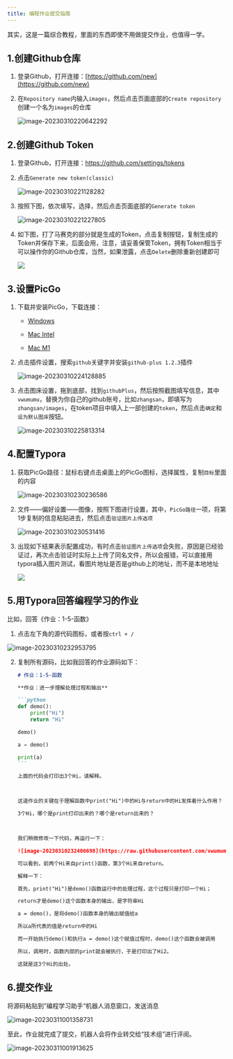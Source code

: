 ```yaml
---
title: 编程作业提交指南
---
```


其实，这是一篇综合教程，里面的东西即使不用做提交作业，也值得一学。

## 1.创建Github仓库

1. 登录Github，打开连接：[https://github.com/new](https://github.com/new)

2. 在`Repository name`内输入`images`，然后点击页面底部的`Create repository`创建一个名为`images`的仓库

     ![image-20230310220642292](https://raw.githubusercontent.com/vwumumu/pics/main/image-20230310220642292.png)

## 2.创建Github Token

1. 登录Github，打开连接：https://github.com/settings/tokens

2. 点击`Generate new token(classic)`

   ![image-20230310221128282](https://raw.githubusercontent.com/vwumumu/pics/main/image-20230310221128282.png)

3. 按照下图，依次填写，选择，然后点击页面底部的`Generate token`

   ![image-20230310221227805](https://raw.githubusercontent.com/vwumumu/pics/main/image-20230310221227805.png)

4. 如下图，打了马赛克的部分就是生成的Token，点击复制按钮，复制生成的Token并保存下来，后面会用，注意，请妥善保管Token，拥有Token相当于可以操作你的Github仓库，当然，如果泄露，点击`Delete`删除重新创建即可

   ![](https://raw.githubusercontent.com/vwumumu/images/master/20230311124540.png)
   
   

## 3.设置PicGo

1. 下载并安装PicGo，下载连接：
   * [Windows](https://github.com/Molunerfinn/PicGo/releases/download/v2.3.1/PicGo-Setup-2.3.1-ia32.exe)

   * [Mac Intel](https://github.com/Molunerfinn/PicGo/releases/download/v2.3.1/PicGo-2.3.1-x64.dmg)
   * [Mac M1](https://github.com/Molunerfinn/PicGo/releases/download/v2.3.1/PicGo-2.3.1-arm64.dmg)

2. 点击插件设置，搜索`github`关键字并安装`github-plus 1.2.3`插件

   ![image-20230310224128885](https://raw.githubusercontent.com/vwumumu/images/master/image-20230310224128885.png)

3. 点击图床设置，拖到底部，找到`githubPlus`，然后按照截图填写信息，其中`vwumumu`，替换为你自己的github账号，比如`zhangsan`，即填写为`zhangsan/images`，在token项目中填入上一部创建的`token`，然后点击`确定`和`设为默认图床`按钮。

   ![image-20230310225813314](https://raw.githubusercontent.com/vwumumu/images/master/image-20230310225813314.png)

## 4.配置Typora

1. 获取PicGo路径：鼠标右键点击桌面上的PicGo图标，选择属性，复制`目标`里面的内容

   ![image-20230310230236586](https://raw.githubusercontent.com/vwumumu/images/master/image-20230310230236586.png)

2. 文件——偏好设置——图像，按照下图进行设置，其中，`PicGo路径`一项，将第1步复制的信息粘贴进去，然后点击`验证图片上传选项`

   ![image-20230310230531416](https://raw.githubusercontent.com/vwumumu/images/master/image-20230310230531416.png)

3. 出现如下结果表示配置成功，有时点击`验证图片上传选项`会失败，原因是已经验证过，再次点击验证时实际上上传了同名文件，所以会报错，可以直接用typora插入图片测试，看图片地址是否是github上的地址，而不是本地地址

   ![](https://raw.githubusercontent.com/vwumumu/images/master/20230311125529.png)

## 5.用Typora回答编程学习的作业

比如，回答《作业：1-5-函数》

1. 点击左下角的源代码图标，或者按`ctrl + /`

![image-20230310232953795](https://raw.githubusercontent.com/vwumumu/images/master/image-20230310232953795.png)

2. 复制所有源码，比如我回答的作业源码如下：

   ~~~markdown
   # 作业：1-5-函数
   
   **作业：进一步理解处理过程和输出**
   
   ```python
   def demo():
       print("Hi")
       return "Hi"
   
   demo()
   
   a = demo()
   
   print(a)
   ```
   
   上面的代码会打印出3个Hi，请解释。
   
   
   
   这道作业的关键在于理解函数中print("Hi")中的Hi与return中的Hi发挥着什么作用？
   
   3个Hi，哪个是print打印出来的？哪个是return出来的？
   
   
   
   我们稍微修改一下代码，再运行一下：
   
   ![image-20230310232406698](https://raw.githubusercontent.com/vwumumu/images/master/image-20230310232406698.png)
   
   可以看到，前两个Hi来自print()函数，第3个Hi来自return。
   
   解释一下：
   
   首先，print("Hi")是demo()函数运行中的处理过程，这个过程只是打印一个Hi；
   
   return才是demo()这个函数本身的输出，是字符串Hi
   
   a = demo()，是将demo()函数本身的输出赋值给a
   
   所以a所代表的值是return中的Hi
   
   而一开始执行demo()和执行a = demo()这个赋值过程时，demo()这个函数会被调用
   
   所以，调用时，函数内部的print就会被执行，于是打印出了Hi2。
   
   这就是这3个Hi的出处。
   ~~~




## 6.提交作业

将源码粘贴到”编程学习助手“机器人消息窗口，发送消息

   ![image-20230311001358731](https://raw.githubusercontent.com/vwumumu/images/master/image-20230311001358731.png)



至此，作业就完成了提交，机器人会将作业转交给“技术组”进行评阅。

![image-20230311001913625](https://raw.githubusercontent.com/vwumumu/images/master/image-20230311001913625.png)
